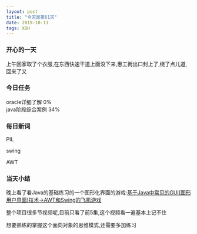 ```yaml
---  
layout: post  
title: "今天是第61天"  
date: 2019-10-13  
tags: XDH    
---  
```


### 开心的一天

上午回家取了个衣服,在东西快速干道上面没下来,惠工街出口封上了,绕了点儿道,回来了又

### 今日任务

oracle详细了解 0%  
java阶段综合案例 34%

### 每日新词
PIL

swing

AWT
### 当天小结

晚上看了看Java的基础练习的一个图形化界面的游戏:[基于Java中常见的GUI(图形用户界面)技术->AWT和Swing的飞机游戏](https://www.sxt.cn/Java_jQuery_in_action/thirteen-introduction.html)

整个项目很多节视频呢,目前只看了前5集,这个视频看一遍基本上记不住

想要熟练的掌握这个面向对象的思维模式,还需要多加练习